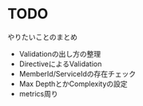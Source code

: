 # TODO

やりたいことのまとめ

- Validationの出し方の整理
- DirectiveによるValidation
- MemberId/ServiceIdの存在チェック
- Max DepthとかComplexityの設定
- metrics周り